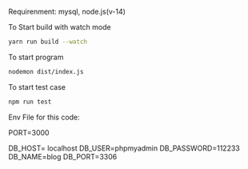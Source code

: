 Requirenment: mysql, node.js(v-14)

To Start build with watch mode

```bash
yarn run build --watch
```

To start program

```bash
nodemon dist/index.js
```

To start test case 

```bash
npm run test
```

Env File for this code:

PORT=3000

DB_HOST= localhost
DB_USER=phpmyadmin
DB_PASSWORD=112233
DB_NAME=blog
DB_PORT=3306
